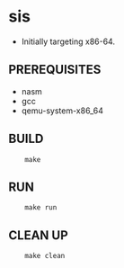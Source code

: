 # sis

* Initially targeting x86-64.

## PREREQUISITES

* nasm
* gcc
* qemu-system-x86_64

## BUILD

        make

## RUN

        make run

## CLEAN UP

        make clean
